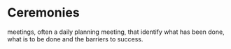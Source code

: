 # Ceremonies


meetings, often a daily planning meeting, that identify what has been
done, what is to be done and the barriers to success.

